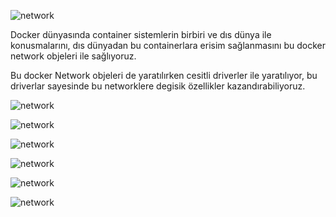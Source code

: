 ![network](https://github.com/ibrahimdoss/Docker/blob/main/DockerNetwork/NetworkImages/n1.png)

Docker dünyasında container sistemlerin birbiri ve dıs dünya ile konusmalarını, dıs dünyadan bu containerlara erisim sağlanmasını bu docker network objeleri ile sağlıyoruz.

Bu docker Network objeleri de yaratılırken cesitli driverler ile yaratılıyor, bu driverlar sayesinde bu networklere degisik özellikler kazandırabiliyoruz.

![network](https://github.com/ibrahimdoss/Docker/blob/main/DockerNetwork/NetworkImages/n7.png)

![network](https://github.com/ibrahimdoss/Docker/blob/main/DockerNetwork/NetworkImages/n2.png)

![network](https://github.com/ibrahimdoss/Docker/blob/main/DockerNetwork/NetworkImages/n3.png)

![network](https://github.com/ibrahimdoss/Docker/blob/main/DockerNetwork/NetworkImages/n4.png)

![network](https://github.com/ibrahimdoss/Docker/blob/main/DockerNetwork/NetworkImages/n5.png)

![network](https://github.com/ibrahimdoss/Docker/blob/main/DockerNetwork/NetworkImages/n6.png)